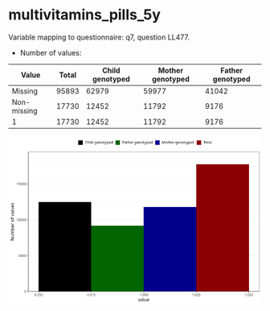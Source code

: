 # multivitamins_pills_5y
Variable mapping to questionnaire: q7, question LL477.
- Number of values:

| Value | Total | Child genotyped | Mother genotyped | Father genotyped |
| ----- | ----- | --------------- | ---------------- | ---------------- |
| Missing | 95893 | 62979 | 59977 | 41042 |
| Non-missing | 17730 | 12452 | 11792 | 9176 |
| 1 | 17730 | 12452 | 11792 | 9176 |



![](multivitamins_pills_5y_n.png)




